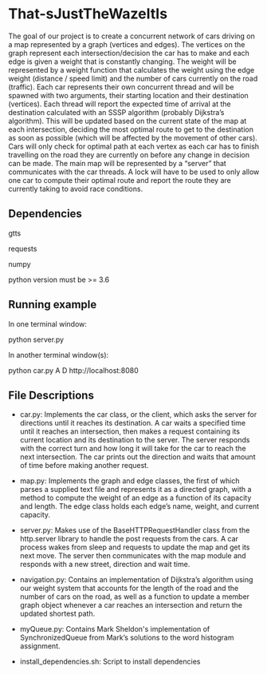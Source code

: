 # That-sJustTheWazeItIs
The goal of our project is to create a concurrent network of cars driving on a map represented by a graph (vertices and edges).  The vertices on the graph represent each intersection/decision the car has to make and each edge is given a weight that is constantly changing.  The weight will be represented by a weight function that calculates the weight using the edge weight (distance / speed limit) and the number of cars currently on the road (traffic).  Each car represents their own concurrent thread and will be spawned with two arguments, their starting location and their destination (vertices).  Each thread will report the expected time of arrival at the destination calculated with an SSSP algorithm (probably Dijkstra’s algorithm).  This will be updated based on the current state of the map at each intersection, deciding the most optimal route to get to the destination as soon as possible (which will be affected by the movement of other cars).  Cars will only check for optimal path at each vertex as each car has to finish travelling on the road they are currently on before any change in decision can be made.  The main map will be represented by a “server” that communicates with the car threads.  A lock will have to be used to only allow one car to compute their optimal route and report the route they are currently taking to avoid race conditions.

## Dependencies
gtts

requests

numpy

python version must be >= 3.6



## Running example 
In one terminal window:

python server.py

In another terminal window(s):

python car.py A D http://localhost:8080

## File Descriptions
* car.py:
	Implements the car class, or the client, which asks the server for
	directions until it reaches its destination. A car waits a specified
	time until it reaches an intersection, then makes a request containing
	its current location and its destination to the server. The server
	responds with the correct turn and how long it will take for the car
	to reach the next intersection. The car prints out the direction and
	waits that amount of time before making another request.

* map.py:
	Implements the graph and edge classes, the first of which parses a
	supplied text file and represents it as a directed graph, with a
	method to compute the weight of an edge as a function of its capacity
	and length. The edge class holds each edge’s name, weight, and current
	capacity.

* server.py:
	Makes use of the BaseHTTPRequestHandler class from the http.server
	library to handle the post requests from the cars. A car process
	wakes from sleep and requests to update the map and get its next
	move. The server then communicates with the map module and responds
	with a new street, direction and wait time.

* navigation.py:
	Contains an implementation of Dijkstra’s algorithm using our
	weight system that accounts for the length of the road and the
	number of cars on the road, as well as a function to update a
	member graph object whenever a car reaches an intersection and
	return the updated shortest path.

* myQueue.py:
	Contains Mark Sheldon's implementation of SynchronizedQueue from Mark’s
	solutions to the word histogram assignment.


* install_dependencies.sh:
	Script to install dependencies
